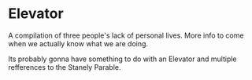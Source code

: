 Elevator
========
A compilation of three people's lack of personal lives.
More info to come when we actually know what we are doing.

Its probably gonna have something to do with an Elevator and multiple refferences to the Stanely Parable.

